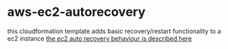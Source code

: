 # aws-ec2-autorecovery

this cloudformation template adds basic recovery/restart functionality to a ec2 instance
[the ec2 auto recovery behaviour is described here](https://aws.amazon.com/de/blogs/aws/new-auto-recovery-for-amazon-ec2/)
